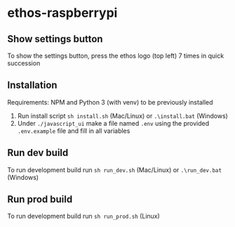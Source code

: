 # ethos-raspberrypi

## Show settings button

To show the settings button, press the ethos logo (top left) 7 times in quick succession

## Installation

Requirements: NPM and Python 3 (with venv) to be previously installed

1. Run install script `sh install.sh` (Mac/Linux) or `.\install.bat` (Windows)
2. Under `./javascript_ui` make a file named `.env` using the provided `.env.example` file and fill in all variables

## Run dev build

To run development build run `sh run_dev.sh` (Mac/Linux) or `.\run_dev.bat` (Windows)

## Run prod build

To run development build run `sh run_prod.sh` (Linux)
